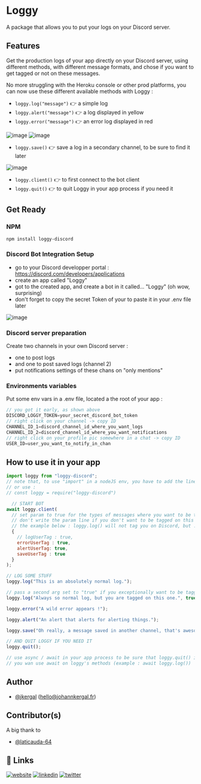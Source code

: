 # Loggy
A package that allows you to put your logs on your Discord server.


## Features
Get the production logs of your app directly on your Discord server, using different methods, with different message formats, and chose if you want to get tagged or not on these messages. 

No more struggling with the Heroku console or other prod platforms, you can now use these different available methods with Loggy :

- `loggy.log("message")` 👉 a simple log
- `loggy.alert("message")` 👉 a log displayed in yellow
- `loggy.error("message")` 👉 an error log displayed in red

![image](https://johannkergal.fr/uploads-hosting/logs-loggy.png)
![image](https://johannkergal.fr/uploads-hosting/tagged-message.png)

- `loggy.save()` 👉 save a log in a secondary channel, to be sure to find it later

![image](https://johannkergal.fr/uploads-hosting/saved-log-loggy.png)

- `loggy.client()` 👉  to first connect to the bot client 
- `loggy.quit()` 👉  to quit Loggy in your app process if you need it



## Get Ready

### NPM
`npm install loggy-discord`

### Discord Bot Integration Setup
- go to your Discord developper portal : https://discord.com/developers/applications
- create an app called "Loggy"
- got to the created app, and create a bot in it called... "Loggy" (oh wow, surprising)
- don't forget to copy the secret Token of your to paste it in your .env file later

![image](https://johannkergal.fr/uploads-hosting/bot-token.png)

### Discord server preparation
Create two channels in your own Discord server : 
- one to post logs
- and one to post saved logs (channel 2) 
- put notifications settings of these chans on "only mentions"

### Environments variables
Put some env vars in a .env file, located a the root of your app :
```javascript
// you got it early, as shown above
DISCORD_LOGGY_TOKEN=your_secret_discord_bot_token 
// right click on your channel -> copy ID
CHANNEL_ID_1=discord_channel_id_where_you_want_logs
CHANNEL_ID_2=discord_channel_id_where_you_want_notifications
// right click on your profile pic somewhere in a chat -> copy ID
USER_ID=user_you_want_to_notify_in_chan
```

## How to use it in your app

```javascript
import loggy from "loggy-discord"; 
// note that, to use "import" in a nodeJS env, you have to add the line "type" : "module" in your package.json
// or use : 
// const loggy = require("loggy-discord")

  // START BOT
await loggy.client(
  // set param to true for the types of messages where you want to be tagged on Discord
  // don't write the param line if you don't want to be tagged on this type of message
  // the example below : loggy.log() will not tag you on Discord, but .error(), .alert() and .save() will
  {
    // logUserTag : true,
    errorUserTag : true,
    alertUserTag: true,
    saveUserTag : true
  }
);

// LOG SOME STUFF
loggy.log("This is an absolutely normal log.");

// pass a second arg set to "true" if you exceptionally want to be tagged on this particular .log line
loggy.log("Always so normal log, but you are tagged on this one.", true);

loggy.error("A wild error appears !");

loggy.alert("An alert that alerts for alerting things.");

loggy.save("Oh really, a message saved in another channel, that's awesome !");

// AND QUIT LOGGY IF YOU NEED IT
loggy.quit();

// use async / await in your app process to be sure that loggy.quit() is executing only after messages are sent
// you wan use await on loggy's methods (example : await loggy.log())
```

## Author

- [@jkergal](https://github.com/jkergal) (hello@johannkergal.fr)

## Contributor(s)

A big thank to 

- [@laticauda-64](https://github.com/laticauda-64)


## 🔗 Links
[![website](https://img.shields.io/badge/my_website-000?style=for-the-badge&logo=ko-fi&logoColor=white)](https://johannkergal.fr/)
[![linkedin](https://img.shields.io/badge/linkedin-0A66C2?style=for-the-badge&logo=linkedin&logoColor=white)](https://www.linkedin.com/in/johannkergal)
[![twitter](https://img.shields.io/badge/twitter-1DA1F2?style=for-the-badge&logo=twitter&logoColor=white)](https://twitter.com/zetyd)
